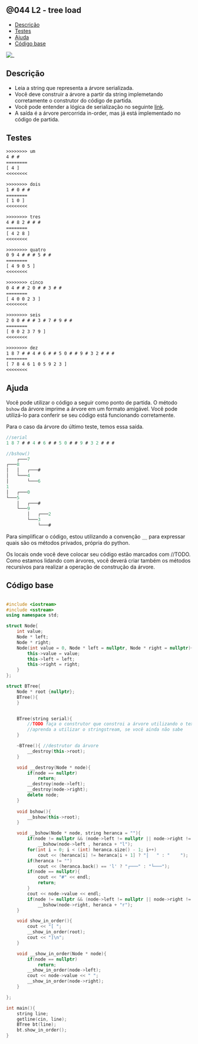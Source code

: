 ## @044 L2 - tree load

<!--TOC_BEGIN-->
- [Descrição](#descrição)
- [Testes](#testes)
- [Ajuda](#ajuda)
- [Código base](#código-base)
<!--TOC_END-->

![_](https://github.com/qxcodeed/arcade/blob/master/base/044/cover.jpg)

## Descrição

- Leia a string que representa a árvore serializada.
- Você deve construir a árvore a partir da string implemetando corretamente o construtor do código de partida.
- Você pode entender a lógica de serialização no seguinte [link](https://www.geeksforgeeks.org/serialize-deserialize-binary-tree/).
- A saída é a árvore percorrida in-order, mas já está implementado no código de partida.

## Testes

```txt
>>>>>>>> um
4 # # 
========
[ 4 ]
<<<<<<<<

>>>>>>>> dois
1 # 0 # # 
========
[ 1 0 ]
<<<<<<<<

>>>>>>>> tres
4 # 8 2 # # # 
========
[ 4 2 8 ]
<<<<<<<<

>>>>>>>> quatro
0 9 4 # # # 5 # # 
========
[ 4 9 0 5 ]
<<<<<<<<

>>>>>>>> cinco
0 4 # # 2 0 # # 3 # # 
========
[ 4 0 0 2 3 ]
<<<<<<<<

>>>>>>>> seis
2 0 0 # # # 3 # 7 # 9 # # 
========
[ 0 0 2 3 7 9 ]
<<<<<<<<

>>>>>>>> dez
1 8 7 # # 4 # 6 # # 5 0 # # 9 # 3 2 # # # 
========
[ 7 8 4 6 1 0 5 9 2 3 ]
<<<<<<<<

```

## Ajuda

Você pode utilizar o código a seguir como ponto de partida. O método `bshow` da árvore imprime a árvore em um formato amigável. Você pode utilizá-lo para conferir se seu código está funcionando corretamente.

Para o caso da árvore do último teste, temos essa saída.

```c
//serial
1 8 7 # # 4 # 6 # # 5 0 # # 9 # 3 2 # # #

//bshow()
    ┌───7
┌───8
│   │   ┌───#
│   └───4
│       └───6
1
│   ┌───0
└───5
    │   ┌───#
    └───9
        │   ┌───2
        └───3
            └───#
```

Para simplificar o código, estou utilizando a convenção `__` para expressar quais são os métodos privados, própria do python.

Os locais onde você deve colocar seu código estão marcados com //TODO. Como estamos lidando com árvores, você deverá criar também os métodos recursivos para realizar a operação de construção da árvore.

## Código base

```cpp

#include <iostream>
#include <sstream>
using namespace std;

struct Node{
    int value;
    Node * left;
    Node * right;
    Node(int value = 0, Node * left = nullptr, Node * right = nullptr){
        this->value = value;
        this->left = left;
        this->right = right;
    }
};

struct BTree{
    Node * root {nullptr};
    BTree(){
    }


    BTree(string serial){
        //TODO faça o construtor que constroi a árvore utilizando o texto
        //aprenda a utilizar o stringstream, se você ainda não sabe
    }

    ~BTree(){ //destrutor da árvore
        __destroy(this->root);
    }

    void __destroy(Node * node){
        if(node == nullptr)
            return;
        __destroy(node->left);
        __destroy(node->right);
        delete node;
    }
    
    void bshow(){
        __bshow(this->root);
    }

    void __bshow(Node * node, string heranca = ""){
        if(node != nullptr && (node->left != nullptr || node->right != nullptr))
            __bshow(node->left , heranca + "l");
        for(int i = 0; i < (int) heranca.size() - 1; i++)
            cout << (heranca[i] != heranca[i + 1] ? "│   " : "    ");
        if(heranca != "")
            cout << (heranca.back() == 'l' ? "┌───" : "└───");
        if(node == nullptr){
            cout << "#" << endl;
            return;
        }
        cout << node->value << endl;
        if(node != nullptr && (node->left != nullptr || node->right != nullptr))
            __bshow(node->right, heranca + "r");
    }

    void show_in_order(){
        cout << "[ ";
        __show_in_order(root);
        cout << "]\n";
    }

    void __show_in_order(Node * node){
        if(node == nullptr)
            return;
        __show_in_order(node->left);
        cout << node->value << " ";
        __show_in_order(node->right);
    }

};

int main(){
    string line;
    getline(cin, line);
    BTree bt(line);
    bt.show_in_order();
}
```